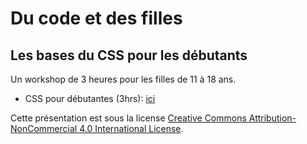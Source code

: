 # Du code et des filles

## Les bases du CSS pour les débutants

Un workshop de 3 heures pour les filles de 11 à 18 ans.

- CSS pour débutantes (3hrs): [ici](https://celineben.github.io/codeetfilles/ge-css-fundamentals-FR-3hrs/cours.html)

Cette présentation est sous la license <a rel="license" href="http://creativecommons.org/licenses/by-nc/4.0/">Creative Commons Attribution-NonCommercial 4.0 International License</a>.
